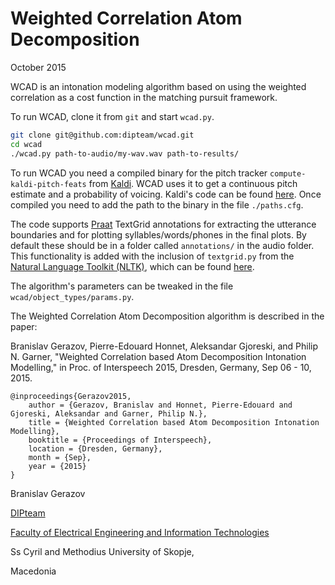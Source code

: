 # Weighted Correlation Atom Decomposition 
October 2015

WCAD is an intonation modeling algorithm based on using the weighted correlation as a cost function in the matching pursuit framework. 

To run WCAD, clone it from `git` and start `wcad.py`.

```sh
git clone git@github.com:dipteam/wcad.git
cd wcad
./wcad.py path-to-audio/my-wav.wav path-to-results/
```
To run WCAD you need a compiled binary for the pitch tracker `compute-kaldi-pitch-feats` from [Kaldi](http://kaldi-asr.org/). WCAD uses it to get a continuous pitch estimate and a probability of voicing. Kaldi's code can be found [here](https://github.com/kaldi-asr/kaldi). Once compiled you need to add the path to the binary in the file `./paths.cfg`.

The code supports [Praat](http://www.fon.hum.uva.nl/praat/) TextGrid annotations for extracting the utterance boundaries and for plotting syllables/words/phones in the final plots. By default these should be in a folder called `annotations/` in the audio folder. This functionality is added with the inclusion of `textgrid.py` from the [Natural Language Toolkit (NLTK)](https://github.com/nltk/nltk_contrib), which can be found [here](https://github.com/nltk/nltk_contrib/blob/master/nltk_contrib/textgrid.py).

The algorithm's parameters can be tweaked in the file `wcad/object_types/params.py`.

The Weighted Correlation Atom Decomposition algorithm is described in the paper:

Branislav Gerazov, Pierre-Edouard Honnet, Aleksandar Gjoreski, and Philip N. 
Garner, "Weighted Correlation based Atom Decomposition Intonation Modelling," in Proc. of Interspeech 2015, Dresden, Germany, Sep 06 - 10, 2015.

```
@inproceedings{Gerazov2015,
    author = {Gerazov, Branislav and Honnet, Pierre-Edouard and Gjoreski, Aleksandar and Garner, Philip N.},
    title = {Weighted Correlation based Atom Decomposition Intonation Modelling},
    booktitle = {Proceedings of Interspeech},
    location = {Dresden, Germany},
    month = {Sep},
    year = {2015}
}
```

Branislav Gerazov

[DIPteam](http://dipteam.feit.ukim.edu.mk/)

[Faculty of Electrical Engineering and Information Technologies](http://feit.ukim.edu.mk)

Ss Cyril and Methodius University of Skopje,

Macedonia
